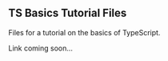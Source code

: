 ## TS Basics Tutorial Files

Files for a tutorial on the basics of TypeScript.

Link coming soon...
